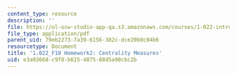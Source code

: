```yaml
---
content_type: resource
description: ''
file: https://ol-ocw-studio-app-qa.s3.amazonaws.com/courses/1-022-introduction-to-network-models-fall-2018/e3a93668c9f8b615487568d5a90cbc2b_MIT1_022F18_Homework2.pdf
file_type: application/pdf
parent_uid: 79eb2273-7a39-6156-382c-dce20b0c04b6
resourcetype: Document
title: '1.022_F18 Homework2: Centrality Measures'
uid: e3a93668-c9f8-b615-4875-68d5a90cbc2b
---
```

